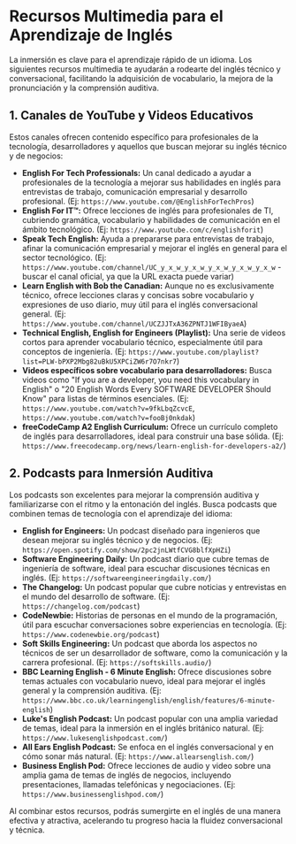 # Recursos Multimedia para el Aprendizaje de Inglés

La inmersión es clave para el aprendizaje rápido de un idioma. Los siguientes recursos multimedia te ayudarán a rodearte del inglés técnico y conversacional, facilitando la adquisición de vocabulario, la mejora de la pronunciación y la comprensión auditiva.

## 1. Canales de YouTube y Videos Educativos

Estos canales ofrecen contenido específico para profesionales de la tecnología, desarrolladores y aquellos que buscan mejorar su inglés técnico y de negocios:

*   **English For Tech Professionals:** Un canal dedicado a ayudar a profesionales de la tecnología a mejorar sus habilidades en inglés para entrevistas de trabajo, comunicación empresarial y desarrollo profesional. (Ej: `https://www.youtube.com/@EnglishForTechPros`)
*   **English For IT™:** Ofrece lecciones de inglés para profesionales de TI, cubriendo gramática, vocabulario y habilidades de comunicación en el ámbito tecnológico. (Ej: `https://www.youtube.com/c/englishforit`)
*   **Speak Tech English:** Ayuda a prepararse para entrevistas de trabajo, afinar la comunicación empresarial y mejorar el inglés en general para el sector tecnológico. (Ej: `https://www.youtube.com/channel/UC_y_x_w_y_x_w_y_x_w_y_x_w_y_x_w` - buscar el canal oficial, ya que la URL exacta puede variar)
*   **Learn English with Bob the Canadian:** Aunque no es exclusivamente técnico, ofrece lecciones claras y concisas sobre vocabulario y expresiones de uso diario, muy útil para el inglés conversacional general. (Ej: `https://www.youtube.com/channel/UCZJJTxA36ZPNTJ1WFIByaeA`)
*   **Technical English, English for Engineers (Playlist):** Una serie de videos cortos para aprender vocabulario técnico, especialmente útil para conceptos de ingeniería. (Ej: `https://www.youtube.com/playlist?list=PLW-bPXP2Mbg82uBkU5XPCiZW6r7O7nkr7`)
*   **Videos específicos sobre vocabulario para desarrolladores:** Busca videos como "If you are a developer, you need this vocabulary in English" o "20 English Words Every SOFTWARE DEVELOPER Should Know" para listas de términos esenciales. (Ej: `https://www.youtube.com/watch?v=9fkLbqZcvcE`, `https://www.youtube.com/watch?v=fooBj0nkdak`)
*   **freeCodeCamp A2 English Curriculum:** Ofrece un currículo completo de inglés para desarrolladores, ideal para construir una base sólida. (Ej: `https://www.freecodecamp.org/news/learn-english-for-developers-a2/`)

## 2. Podcasts para Inmersión Auditiva

Los podcasts son excelentes para mejorar la comprensión auditiva y familiarizarse con el ritmo y la entonación del inglés. Busca podcasts que combinen temas de tecnología con el aprendizaje del idioma:

*   **English for Engineers:** Un podcast diseñado para ingenieros que desean mejorar su inglés técnico y de negocios. (Ej: `https://open.spotify.com/show/2pc2jnLWtfCVG8blfXpHZi`)
*   **Software Engineering Daily:** Un podcast diario que cubre temas de ingeniería de software, ideal para escuchar discusiones técnicas en inglés. (Ej: `https://softwareengineeringdaily.com/`)
*   **The Changelog:** Un podcast popular que cubre noticias y entrevistas en el mundo del desarrollo de software. (Ej: `https://changelog.com/podcast`)
*   **CodeNewbie:** Historias de personas en el mundo de la programación, útil para escuchar conversaciones sobre experiencias en tecnología. (Ej: `https://www.codenewbie.org/podcast`)
*   **Soft Skills Engineering:** Un podcast que aborda los aspectos no técnicos de ser un desarrollador de software, como la comunicación y la carrera profesional. (Ej: `https://softskills.audio/`)
*   **BBC Learning English - 6 Minute English:** Ofrece discusiones sobre temas actuales con vocabulario nuevo, ideal para mejorar el inglés general y la comprensión auditiva. (Ej: `https://www.bbc.co.uk/learningenglish/english/features/6-minute-english`)
*   **Luke's English Podcast:** Un podcast popular con una amplia variedad de temas, ideal para la inmersión en el inglés británico natural. (Ej: `https://www.lukesenglishpodcast.com/`)
*   **All Ears English Podcast:** Se enfoca en el inglés conversacional y en cómo sonar más natural. (Ej: `https://www.allearsenglish.com/`)
*   **Business English Pod:** Ofrece lecciones de audio y video sobre una amplia gama de temas de inglés de negocios, incluyendo presentaciones, llamadas telefónicas y negociaciones. (Ej: `https://www.businessenglishpod.com/`)

Al combinar estos recursos, podrás sumergirte en el inglés de una manera efectiva y atractiva, acelerando tu progreso hacia la fluidez conversacional y técnica.



